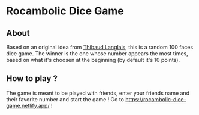 # Rocambolic Dice Game

## About 
Based on an original idea from [Thibaud Langlais](https://github.com/ThibaudLanglais), this is a random 100 faces dice game. 
The winner is the one whose number appears the most times, based on what it's choosen at the beginning (by default it's 10 points).


## How to play ?

The game is meant to be played with friends, enter your friends name and their favorite number and start the game !
Go to https://rocambolic-dice-game.netlify.app/ !
